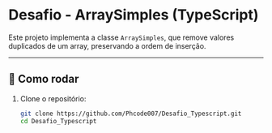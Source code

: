 # Desafio - ArraySimples (TypeScript)

Este projeto implementa a classe `ArraySimples`, que remove valores duplicados de um array, preservando a ordem de inserção.

---

## 🚀 Como rodar

1. Clone o repositório:
   ```bash
   git clone https://github.com/Phcode007/Desafio_Typescript.git
   cd Desafio_Typescript
